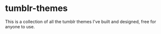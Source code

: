 # tumblr-themes

This is a collection of all the tumblr themes I've built and designed, free for anyone to use. 
